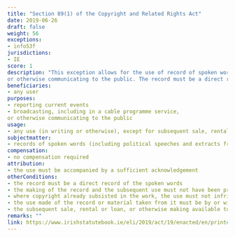 ```yaml
---
title: "Section 89(1) of the Copyright and Related Rights Act"
date: 2019-06-26
draft: false
weight: 56
exceptions:
- info53f
jurisdictions:
- IE
score: 1
description: "This exception allows for the use of record of spoken words (including political speeches and extracts from public lectures or similar works), in writing or otherwise, for the purposes of i) reporting current events, or ii) broadcasting, including in a cable programme service,
or otherwise communicating to the public. The record must be a direct record of the spoken words, as well as the making of the record and the subsequent use must not have been prohibited by the speaker and, where copyright already subsisted in the work, the use did not infringe the copyright in the work. The use made of the record or material taken from it must be by or with the authority of a person who is lawfully in possession of the record. The use must be accompanied by a sufficient acknowledgement. Subsequent sale, rental or loan, or otherwise making available to the public of such a record are outside the scope of the exception." 
beneficiaries:
- any user
purposes: 
- reporting current events
- broadcasting, including in a cable programme service,
or otherwise communicating to the public
usage:
- any use (in writing or otherwise), except for subsequent sale, rental or loan, or otherwise making available to the public
subjectmatter:
- records of spoken words (including political speeches and extracts from public lectures or similar works) 
compensation:
- no compensation required
attribution: 
- the use must be accompanied by a sufficient acknowledgement
otherConditions: 
- the record must be a direct record of the spoken words
- the making of the record and the subsequent use must not have been prohibited by the speaker 
- where copyright already subsisted in the work, the use must not infringe copyright 
- the use made of the record or material taken from it must be by or with the authority of a person who is lawfully in possession of the record
- the subsequent sale, rental or loan, or otherwise making available to the public of such a record are forbidden
remarks: ""
link: https://www.irishstatutebook.ie/eli/2019/act/19/enacted/en/print#sec12
---
```

